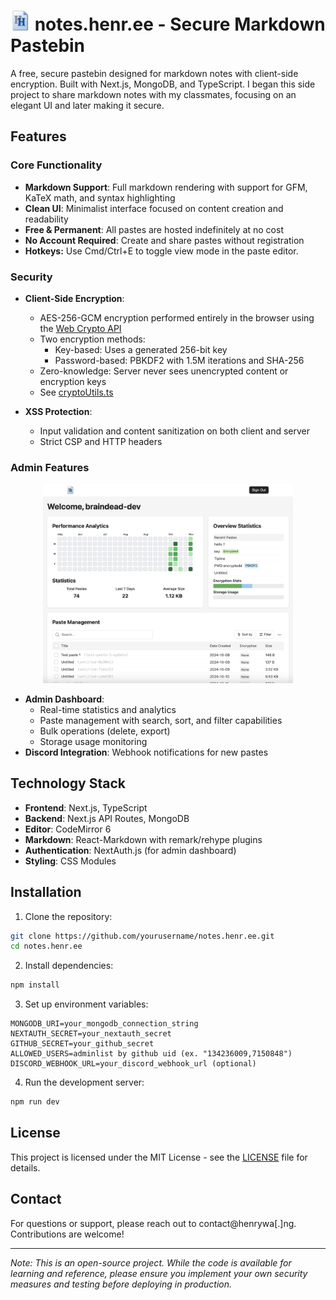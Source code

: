 # <img src="public/icon-192.png" alt="Icon" height="32"/> notes.henr.ee - Secure Markdown Pastebin

A free, secure pastebin designed for markdown notes with client-side encryption. Built with Next.js, MongoDB, and TypeScript. I began this side project to share markdown notes with my classmates, focusing on an elegant UI and later making it secure.

## Features

### Core Functionality

- **Markdown Support**: Full markdown rendering with support for GFM, KaTeX math, and syntax highlighting
- **Clean UI**: Minimalist interface focused on content creation and readability
- **Free & Permanent**: All pastes are hosted indefinitely at no cost
- **No Account Required**: Create and share pastes without registration
- **Hotkeys:** Use Cmd/Ctrl+E to toggle view mode in the paste editor.

### Security

- **Client-Side Encryption**:

  - AES-256-GCM encryption performed entirely in the browser using the [Web Crypto API](https://developer.mozilla.org/en-US/docs/Web/API/Web_Crypto_API)
  - Two encryption methods:
    - Key-based: Uses a generated 256-bit key
    - Password-based: PBKDF2 with 1.5M iterations and SHA-256
  - Zero-knowledge: Server never sees unencrypted content or encryption keys
  - See [cryptoUtils.ts](utils/cryptoUtils.ts)

- **XSS Protection**:
  - Input validation and content sanitization on both client and server
  - Strict CSP and HTTP headers

### Admin Features

<div align="center">
<img src="public/admin-dash.png" alt="Admin Dashboard" width="400"/>
</div>

- **Admin Dashboard**:
  - Real-time statistics and analytics
  - Paste management with search, sort, and filter capabilities
  - Bulk operations (delete, export)
  - Storage usage monitoring
- **Discord Integration**: Webhook notifications for new pastes

## Technology Stack

- **Frontend**: Next.js, TypeScript
- **Backend**: Next.js API Routes, MongoDB
- **Editor**: CodeMirror 6
- **Markdown**: React-Markdown with remark/rehype plugins
- **Authentication**: NextAuth.js (for admin dashboard)
- **Styling**: CSS Modules

## Installation

1. Clone the repository:

```bash
git clone https://github.com/yourusername/notes.henr.ee.git
cd notes.henr.ee
```

2. Install dependencies:

```bash
npm install
```

3. Set up environment variables:

```env
MONGODB_URI=your_mongodb_connection_string
NEXTAUTH_SECRET=your_nextauth_secret
GITHUB_SECRET=your_github_secret
ALLOWED_USERS=adminlist by github uid (ex. "134236009,7150848")
DISCORD_WEBHOOK_URL=your_discord_webhook_url (optional)
```

4. Run the development server:

```bash
npm run dev
```

## License

This project is licensed under the MIT License - see the [LICENSE](LICENSE.md) file for details.

## Contact

For questions or support, please reach out to contact@henrywa[.]ng. Contributions are welcome!

---

_Note: This is an open-source project. While the code is available for learning and reference, please ensure you implement your own security measures and testing before deploying in production._
